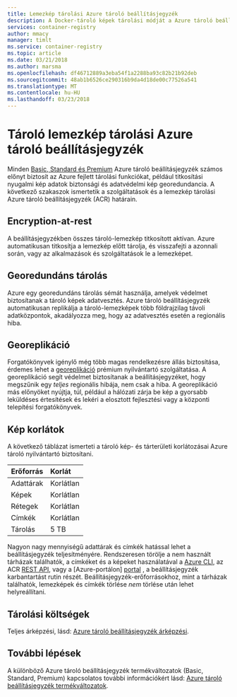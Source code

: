 ```yaml
---
title: Lemezkép tárolási Azure tároló beállításjegyzék
description: A Docker-tároló képek tárolási módját a Azure tároló beállításjegyzék, beleértve a biztonsági, redundanciát és kapacitást az adatokat.
services: container-registry
author: mmacy
manager: timlt
ms.service: container-registry
ms.topic: article
ms.date: 03/21/2018
ms.author: marsma
ms.openlocfilehash: df46712889a3eba54f1a2288ba93c82b21b92deb
ms.sourcegitcommit: 48ab1b6526ce290316b9da4d18de00c77526a541
ms.translationtype: MT
ms.contentlocale: hu-HU
ms.lasthandoff: 03/23/2018
---
```

# <a name="container-image-storage-in-azure-container-registry"></a>Tároló lemezkép tárolási Azure tároló beállításjegyzék

Minden [Basic, Standard és Premium](container-registry-skus.md) Azure tároló beállításjegyzék számos előnyt biztosít az Azure fejlett tárolási funkciókat, például titkosítási nyugalmi kép adatok biztonsági és adatvédelmi kép georedundancia. A következő szakaszok ismertetik a szolgáltatások és a lemezkép tárolási Azure tároló beállításjegyzék (ACR) határain.

## <a name="encryption-at-rest"></a>Encryption-at-rest

A beállításjegyzékben összes tároló-lemezkép titkosított aktívan. Azure automatikusan titkosítja a lemezkép előtt tárolja, és visszafejti a azonnali során, vagy az alkalmazások és szolgáltatások le a lemezképet.

## <a name="geo-redundant-storage"></a>Georedundáns tárolás

Azure egy georedundáns tárolás sémát használja, amelyek védelmet biztosítanak a tároló képek adatvesztés. Azure tároló beállításjegyzék automatikusan replikálja a tároló-lemezképek több földrajzilag távoli adatközpontok, akadályozza meg, hogy az adatvesztés esetén a regionális hiba.

## <a name="geo-replication"></a>Georeplikáció

Forgatókönyvek igénylő még több magas rendelkezésre állás biztosítása, érdemes lehet a [georeplikáció](container-registry-geo-replication.md) prémium nyilvántartó szolgáltatása. A georeplikáció segít védelmet biztosítanak a beállításjegyzéket, hogy megszűnik egy *teljes* regionális hibája, nem csak a hiba. A georeplikáció más előnyöket nyújtja, túl, például a hálózati zárja be kép a gyorsabb leküldéses értesítések és lekéri a elosztott fejlesztési vagy a központi telepítési forgatókönyvek.

## <a name="image-limits"></a>Kép korlátok

A következő táblázat ismerteti a tároló kép- és tárterületi korlátozásai Azure tároló nyilvántartó biztosítani.

| Erőforrás | Korlát |
| -------- | :---- |
| Adattárak | Korlátlan |
| Képek | Korlátlan |
| Rétegek | Korlátlan |
| Címkék | Korlátlan|
| Tárolás | 5 TB |

Nagyon nagy mennyiségű adattárak és címkék hatással lehet a beállításjegyzék teljesítményére. Rendszeresen törölje a nem használt tárházak találhatók, a címkéket és a képeket használatával a [Azure CLI](/cli/azure/acr), az ACR [REST API](/rest/api/containerregistry/), vagy a [Azure-portálon] [ portal] , a beállításjegyzék karbantartást rutin részét. Beállításjegyzék-erőforrásokhoz, mint a tárházak találhatók, lemezképek és címkék törlése *nem* törlése után lehet helyreállítani.

## <a name="storage-cost"></a>Tárolási költségek

Teljes árképzési, lásd: [Azure tároló beállításjegyzék árképzési][pricing].

## <a name="next-steps"></a>További lépések

A különböző Azure tároló beállításjegyzék termékváltozatok (Basic, Standard, Premium) kapcsolatos további információkért lásd: [Azure tároló beállításjegyzék termékváltozatok](container-registry-skus.md).

<!-- IMAGES -->

<!-- LINKS - External -->
[portal]: https://portal.azure.com
[pricing]: http://aka.ms/acr/pricing

<!-- LINKS - Internal -->
